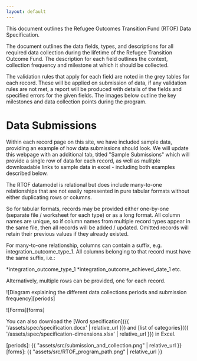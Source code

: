 ```yaml
---
layout: default
---
```


This document outlines the Refugee Outcomes Transition Fund (RTOF) Data Specification.

The document outlines the data fields, types, and descriptions for all required data collection during the lifetime of the Refugee Transition Outcome Fund. The description for each field outlines the context, collection frequency and milestone at which it should be collected.

The validation rules that apply for each field are noted in the grey tables for each record. These will be applied on submission of data, if any validation rules are not met, a report will be produced with details of the fields and specified errors for the given fields.  The images below outline the key milestones and data collection points during the program.

# Data Submissions

Within each record page on this site, we have included sample data, providing an example of how data submissions should look. We will update this webpage with an additional tab, titled "Sample Submissions" which will provide a single row of data for each record, as well as mulitple downloadable links to sample data in excel - including both examples described below.      

The RTOF datamodel is relational but does include many-to-one relationships that are not easily represented in pure tabular formats without either duplicating rows or columns.

So for tabular formats, records may be provided either one-by-one (separate file / worksheet for each type) or as a long format. All column names are unique, so if column names from multiple record types appear in the same file, then all records will be added / updated. Omitted records will retain their previous values if they already existed.

For many-to-one relationship, columns can contain a suffix, e.g. integration_outcome_type_1. All columns belonging to that record must have the same suffix, i.e.:

*integration_outcome_type_1
*integration_outcome_achieved_date_1
etc.

Alternatively, multiple rows can be provided, one for each record.

![Diagram explaining the different data collections periods and submission frequency][periods]

![Forms][forms]

You can also download the [Word specification]({{ '/assets/spec/specification.docx' | relative_url }}) and
[list of categories]({{ '/assets/spec/specification-dimensions.xlsx' | relative_url }}) in Excel.

[periods]: {{ "assets/src/submission_and_collection.png" | relative_url }}
[forms]: {{ "assets/src/RTOF_program_path.png" | relative_url }}